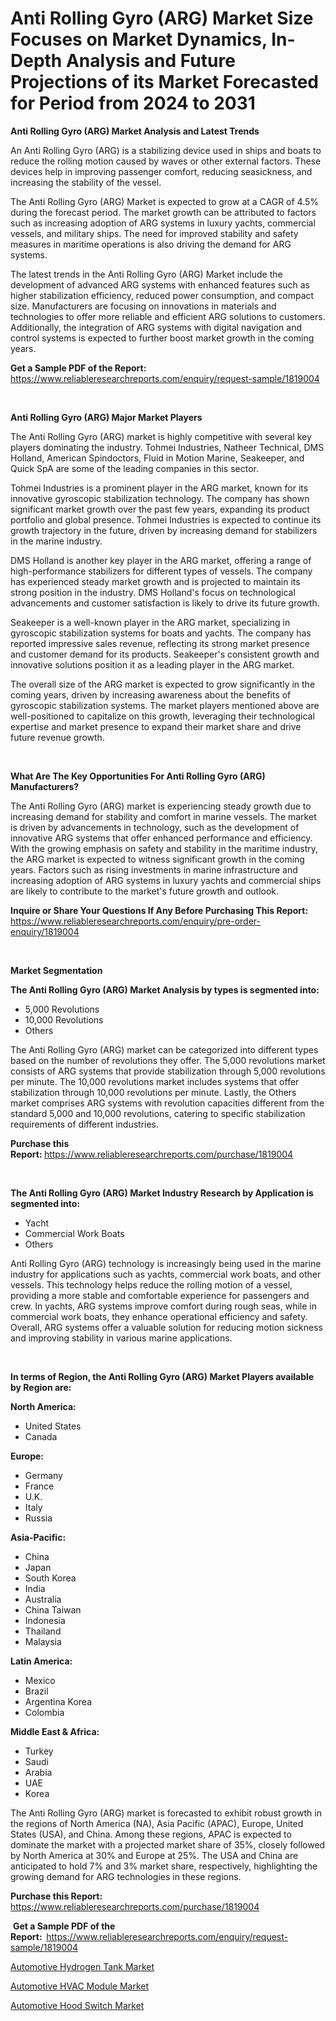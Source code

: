 <p><h1>Anti Rolling Gyro (ARG) Market Size Focuses on Market Dynamics, In-Depth Analysis and Future Projections of its Market Forecasted for Period from 2024 to 2031</h1></p><p><strong>Anti Rolling Gyro (ARG) Market Analysis and Latest Trends</strong></p>
<p><p>An Anti Rolling Gyro (ARG) is a stabilizing device used in ships and boats to reduce the rolling motion caused by waves or other external factors. These devices help in improving passenger comfort, reducing seasickness, and increasing the stability of the vessel.</p><p>The Anti Rolling Gyro (ARG) Market is expected to grow at a CAGR of 4.5% during the forecast period. The market growth can be attributed to factors such as increasing adoption of ARG systems in luxury yachts, commercial vessels, and military ships. The need for improved stability and safety measures in maritime operations is also driving the demand for ARG systems.</p><p>The latest trends in the Anti Rolling Gyro (ARG) Market include the development of advanced ARG systems with enhanced features such as higher stabilization efficiency, reduced power consumption, and compact size. Manufacturers are focusing on innovations in materials and technologies to offer more reliable and efficient ARG solutions to customers. Additionally, the integration of ARG systems with digital navigation and control systems is expected to further boost market growth in the coming years.</p></p>
<p><strong>Get a Sample PDF of the Report:&nbsp;</strong> <a href="https://www.reliableresearchreports.com/enquiry/request-sample/1819004">https://www.reliableresearchreports.com/enquiry/request-sample/1819004</a></p>
<p>&nbsp;</p>
<p><strong>Anti Rolling Gyro (ARG) Major Market Players</strong></p>
<p><p>The Anti Rolling Gyro (ARG) market is highly competitive with several key players dominating the industry. Tohmei Industries, Natheer Technical, DMS Holland, American Spindoctors, Fluid in Motion Marine, Seakeeper, and Quick SpA are some of the leading companies in this sector.</p><p>Tohmei Industries is a prominent player in the ARG market, known for its innovative gyroscopic stabilization technology. The company has shown significant market growth over the past few years, expanding its product portfolio and global presence. Tohmei Industries is expected to continue its growth trajectory in the future, driven by increasing demand for stabilizers in the marine industry.</p><p>DMS Holland is another key player in the ARG market, offering a range of high-performance stabilizers for different types of vessels. The company has experienced steady market growth and is projected to maintain its strong position in the industry. DMS Holland's focus on technological advancements and customer satisfaction is likely to drive its future growth.</p><p>Seakeeper is a well-known player in the ARG market, specializing in gyroscopic stabilization systems for boats and yachts. The company has reported impressive sales revenue, reflecting its strong market presence and customer demand for its products. Seakeeper's consistent growth and innovative solutions position it as a leading player in the ARG market.</p><p>The overall size of the ARG market is expected to grow significantly in the coming years, driven by increasing awareness about the benefits of gyroscopic stabilization systems. The market players mentioned above are well-positioned to capitalize on this growth, leveraging their technological expertise and market presence to expand their market share and drive future revenue growth.</p></p>
<p>&nbsp;</p>
<p><strong>What Are The Key Opportunities For Anti Rolling Gyro (ARG) Manufacturers?</strong></p>
<p><p>The Anti Rolling Gyro (ARG) market is experiencing steady growth due to increasing demand for stability and comfort in marine vessels. The market is driven by advancements in technology, such as the development of innovative ARG systems that offer enhanced performance and efficiency. With the growing emphasis on safety and stability in the maritime industry, the ARG market is expected to witness significant growth in the coming years. Factors such as rising investments in marine infrastructure and increasing adoption of ARG systems in luxury yachts and commercial ships are likely to contribute to the market's future growth and outlook.</p></p>
<p><strong>Inquire or Share Your Questions If Any Before Purchasing This Report:</strong> <a href="https://www.reliableresearchreports.com/enquiry/pre-order-enquiry/1819004">https://www.reliableresearchreports.com/enquiry/pre-order-enquiry/1819004</a></p>
<p>&nbsp;</p>
<p><strong>Market Segmentation</strong></p>
<p><strong>The Anti Rolling Gyro (ARG) Market Analysis by types is segmented into:</strong></p>
<p><ul><li>5,000 Revolutions</li><li>10,000 Revolutions</li><li>Others</li></ul></p>
<p><p>The Anti Rolling Gyro (ARG) market can be categorized into different types based on the number of revolutions they offer. The 5,000 revolutions market consists of ARG systems that provide stabilization through 5,000 revolutions per minute. The 10,000 revolutions market includes systems that offer stabilization through 10,000 revolutions per minute. Lastly, the Others market comprises ARG systems with revolution capacities different from the standard 5,000 and 10,000 revolutions, catering to specific stabilization requirements of different industries.</p></p>
<p><strong>Purchase this Report:&nbsp;</strong><a href="https://www.reliableresearchreports.com/purchase/1819004">https://www.reliableresearchreports.com/purchase/1819004</a></p>
<p>&nbsp;</p>
<p><strong>The Anti Rolling Gyro (ARG) Market Industry Research by Application is segmented into:</strong></p>
<p><ul><li>Yacht</li><li>Commercial Work Boats</li><li>Others</li></ul></p>
<p><p>Anti Rolling Gyro (ARG) technology is increasingly being used in the marine industry for applications such as yachts, commercial work boats, and other vessels. This technology helps reduce the rolling motion of a vessel, providing a more stable and comfortable experience for passengers and crew. In yachts, ARG systems improve comfort during rough seas, while in commercial work boats, they enhance operational efficiency and safety. Overall, ARG systems offer a valuable solution for reducing motion sickness and improving stability in various marine applications.</p></p>
<p>&nbsp;</p>
<p><strong>In terms of Region, the Anti Rolling Gyro (ARG) Market Players available by Region are:</strong></p>
<p>
    <p> <strong> North America: </strong>
        <ul>
            <li>United States</li>
            <li>Canada</li>
        </ul>
        </p> 
    <p> <strong> Europe: </strong>
        <ul>
            <li>Germany</li>
            <li>France</li>
            <li>U.K.</li>
            <li>Italy</li>
            <li>Russia</li>
        </ul>
        </p> 
    <p> <strong> Asia-Pacific: </strong>
        <ul>
            <li>China</li>
            <li>Japan</li>
            <li>South Korea</li>
            <li>India</li>
            <li>Australia</li>
            <li>China Taiwan</li>
            <li>Indonesia</li>
            <li>Thailand</li>
            <li>Malaysia</li>
        </ul>
        </p> 
    <p> <strong> Latin America: </strong>
        <ul>
            <li>Mexico</li>
            <li>Brazil</li>
            <li>Argentina Korea</li>
            <li>Colombia</li>
        </ul>
        </p> 
    <p> <strong> Middle East & Africa: </strong>
        <ul>
            <li>Turkey</li>
            <li>Saudi</li>
            <li>Arabia</li>
            <li>UAE</li>
            <li>Korea</li>
        </ul>
    </p>
    </p>
<p><p>The Anti Rolling Gyro (ARG) market is forecasted to exhibit robust growth in the regions of North America (NA), Asia Pacific (APAC), Europe, United States (USA), and China. Among these regions, APAC is expected to dominate the market with a projected market share of 35%, closely followed by North America at 30% and Europe at 25%. The USA and China are anticipated to hold 7% and 3% market share, respectively, highlighting the growing demand for ARG technologies in these regions.</p></p>
<p><strong>Purchase this Report: </strong><a href="https://www.reliableresearchreports.com/purchase/1819004">https://www.reliableresearchreports.com/purchase/1819004</a></p>
<p>&nbsp;<strong>Get a Sample PDF of the Report:&nbsp;&nbsp;</strong><a href="https://www.reliableresearchreports.com/enquiry/request-sample/1819004">https://www.reliableresearchreports.com/enquiry/request-sample/1819004</a></p>
<p><strong></strong></p>
<p><p><a href="https://view.publitas.com/reportprime-1/automotive-hydrogen-tank-market-size-evaluating-its-market-trends-growth-and-projections-2023-2030/">Automotive Hydrogen Tank Market</a></p><p><a href="https://view.publitas.com/reportprime-1/insights-into-automotive-hvac-module-market-size-analysing-market-share-trends-and-growth-from-2023-to-2030/">Automotive HVAC Module Market</a></p><p><a href="https://view.publitas.com/reportprime-1/automotive-hood-switch-market-size-global-industry-overview-market-segmentation-and-forecast-2023-to-2030/">Automotive Hood Switch Market</a></p></p>